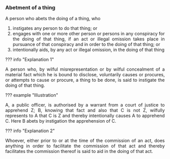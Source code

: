 ### Abetment of a thing
<div style="text-align: justify">

A person who abets the doing of a thing, who

</div>

1. <div style="text-align: justify"> instigates any person to do that thing; or </div>
2. <div style="text-align: justify"> engages with one or more other person or persons in any conspiracy for the doing of that thing, if an act or illegal omission takes place in pursuance of that conspiracy and in order to the doing of that thing; or </div>
3. <div style="text-align: justify"> intentionally aids, by any act or illegal omission, in the doing of that thing </div>

??? info "Explanation 1"
    <div style="text-align: justify"> A person who, by wilful misrepresentation or by wilful concealment of a material fact which he is bound to disclose, voluntarily causes or procures, or attempts to cause or procure, a thing to be done, is said to instigate the doing of that thing.

??? example "Illustration"
    <div style="text-align: justify"> A, a public officer, is authorised by a warrant from a court of justice to apprehend Z; B, knowing that fact and also that C is not Z, wilfully represents to A that C is Z and thereby intentionally causes A to apprehend C. Here B abets by instigation the apprehension of C.

??? info "Explanation 2"
   <div style="text-align: justify"> Whoever, either prior to or at the time of the commission of an act, does anything in order to facilitate the commission of that act and thereby facilitates the commission thereof is said to aid in the doing of that act.
